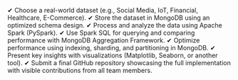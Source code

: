 ✔ Choose a real-world dataset (e.g., Social Media, IoT, Financial, Healthcare, E-Commerce).
✔ Store the dataset in MongoDB using an optimized schema design.
✔ Process and analyze the data using Apache Spark (PySpark).
✔ Use Spark SQL for querying and comparing performance with MongoDB Aggregation Framework.
✔ Optimize performance using indexing, sharding, and partitioning in MongoDB.
✔ Present key insights with visualizations (Matplotlib, Seaborn, or another tool).
✔ Submit a final GitHub repository showcasing the full implementation with visible contributions from all team members.